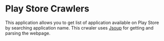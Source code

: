 # Play Store Crawlers

This application allows you to get list of application available on Play Store by searching application name. This crwaler uses [Jsoup](https://github.com/jhy/jsoup) for getting and parsing the webpage.



